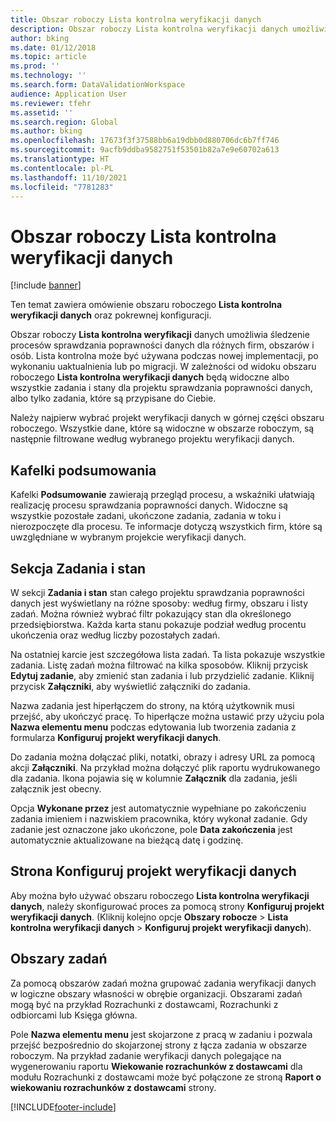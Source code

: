 ```yaml
---
title: Obszar roboczy Lista kontrolna weryfikacji danych
description: Obszar roboczy Lista kontrolna weryfikacji danych umożliwia śledzenie procesów sprawdzania poprawności danych dla różnych firm, obszarów i osób.
author: bking
ms.date: 01/12/2018
ms.topic: article
ms.prod: ''
ms.technology: ''
ms.search.form: DataValidationWorkspace
audience: Application User
ms.reviewer: tfehr
ms.assetid: ''
ms.search.region: Global
ms.author: bking
ms.openlocfilehash: 17673f3f37588bb6a19dbb0d880706dc6b7ff746
ms.sourcegitcommit: 9acfb9ddba9582751f53501b82a7e9e60702a613
ms.translationtype: HT
ms.contentlocale: pl-PL
ms.lasthandoff: 11/10/2021
ms.locfileid: "7781283"
---
```

# <a name="data-validation-checklist-workspace"></a>Obszar roboczy Lista kontrolna weryfikacji danych

[!include [banner](../includes/banner.md)]

Ten temat zawiera omówienie obszaru roboczego **Lista kontrolna weryfikacji danych** oraz pokrewnej konfiguracji.

Obszar roboczy **Lista kontrolna weryfikacji** danych umożliwia śledzenie procesów sprawdzania poprawności danych dla różnych firm, obszarów i osób. Lista kontrolna może być używana podczas nowej implementacji, po wykonaniu uaktualnienia lub po migracji. W zależności od widoku obszaru roboczego **Lista kontrolna weryfikacji danych** będą widoczne albo wszystkie zadania i stany dla projektu sprawdzania poprawności danych, albo tylko zadania, które są przypisane do Ciebie.

Należy najpierw wybrać projekt weryfikacji danych w górnej części obszaru roboczego. Wszystkie dane, które są widoczne w obszarze roboczym, są następnie filtrowane według wybranego projektu weryfikacji danych.

## <a name="summary-tiles"></a>Kafelki podsumowania

Kafelki **Podsumowanie** zawierają przegląd procesu, a wskaźniki ułatwiają realizację procesu sprawdzania poprawności danych. Widoczne są wszystkie pozostałe zadani, ukończone zadania, zadania w toku i nierozpoczęte dla procesu. Te informacje dotyczą wszystkich firm, które są uwzględniane w wybranym projekcie weryfikacji danych.

## <a name="tasks-and-status-section"></a>Sekcja Zadania i stan

W sekcji **Zadania i stan** stan całego projektu sprawdzania poprawności danych jest wyświetlany na różne sposoby: według firmy, obszaru i listy zadań. Można również wybrać filtr pokazujący stan dla określonego przedsiębiorstwa. Każda karta stanu pokazuje podział według procentu ukończenia oraz według liczby pozostałych zadań.

Na ostatniej karcie jest szczegółowa lista zadań. Ta lista pokazuje wszystkie zadania. Listę zadań można filtrować na kilka sposobów. Kliknij przycisk **Edytuj zadanie**, aby zmienić stan zadania i lub przydzielić zadanie. Kliknij przycisk **Załączniki**, aby wyświetlić załączniki do zadania.

Nazwa zadania jest hiperłączem do strony, na którą użytkownik musi przejść, aby ukończyć pracę. To hiperłącze można ustawić przy użyciu pola **Nazwa elementu menu** podczas edytowania lub tworzenia zadania z formularza **Konfiguruj projekt weryfikacji danych**.

Do zadania można dołączać pliki, notatki, obrazy i adresy URL za pomocą akcji **Załączniki**. Na przykład można dołączyć plik raportu wydrukowanego dla zadania. Ikona pojawia się w kolumnie **Załącznik** dla zadania, jeśli załącznik jest obecny.

Opcja **Wykonane przez** jest automatycznie wypełniane po zakończeniu zadania imieniem i nazwiskiem pracownika, który wykonał zadanie. Gdy zadanie jest oznaczone jako ukończone, pole **Data zakończenia** jest automatycznie aktualizowane na bieżącą datę i godzinę.

## <a name="configure-data-validation-project-page"></a>Strona Konfiguruj projekt weryfikacji danych

Aby można było używać obszaru roboczego **Lista kontrolna weryfikacji danych**, należy skonfigurować proces za pomocą strony **Konfiguruj projekt weryfikacji danych**. (Kliknij kolejno opcje **Obszary robocze** \> **Lista kontrolna weryfikacji danych** \> **Konfiguruj projekt weryfikacji danych**).

## <a name="task-areas"></a>Obszary zadań

Za pomocą obszarów zadań można grupować zadania weryfikacji danych w logiczne obszary własności w obrębie organizacji. Obszarami zadań mogą być na przykład Rozrachunki z dostawcami, Rozrachunki z odbiorcami lub Księga główna.

Pole **Nazwa elementu menu** jest skojarzone z pracą w zadaniu i pozwala przejść bezpośrednio do skojarzonej strony z łącza zadania w obszarze roboczym. Na przykład zadanie weryfikacji danych polegające na wygenerowaniu raportu **Wiekowanie rozrachunków z dostawcami** dla modułu Rozrachunki z dostawcami może być połączone ze stroną **Raport o wiekowaniu rozrachunków z dostawcami** strony.


[!INCLUDE[footer-include](../../../includes/footer-banner.md)]